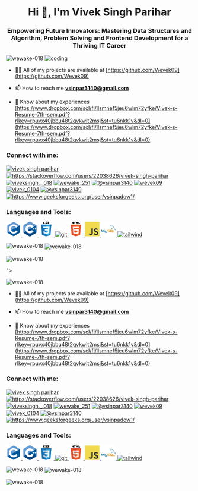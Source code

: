 <h1 align="center">Hi 👋, I'm Vivek Singh Parihar</h1>
<h3 align="center">Empowering Future Innovators: Mastering Data Structures and Algorithm, Problem Solving and Frontend Development for a Thriving IT Career</h3>

<img align="right" alt="coding" width="400" src="https://user-images.githubusercontent.com/55389276/140866485-8fb1c876-9a8f-4d6a-98dc-08c4981eaf70.gif">
<p align="left"> <img src="https://komarev.com/ghpvc/?username=wewake-018&label=Profile%20views&color=0e75b6&style=flat" alt="wewake-018" /> </p>

- 👨‍💻 All of my projects are available at [https://github.com/Wevek09](https://github.com/Wevek09)

- 📫 How to reach me **vsinpar3140@gmail.com**

- 📄 Know about my experiences [https://www.dropbox.com/scl/fi/llsmnef5jeu6wlm72yfke/Vivek-s-Resume-7th-sem.pdf?rlkey=rpuvx40jbbu48t2qvkwit2msj&st=tu6nkk1v&dl=0](https://www.dropbox.com/scl/fi/llsmnef5jeu6wlm72yfke/Vivek-s-Resume-7th-sem.pdf?rlkey=rpuvx40jbbu48t2qvkwit2msj&st=tu6nkk1v&dl=0)

<h3 align="left">Connect with me:</h3>
<p align="left">
<a href="https://linkedin.com/in/vivek singh parihar" target="blank"><img align="center" src="https://raw.githubusercontent.com/rahuldkjain/github-profile-readme-generator/master/src/images/icons/Social/linked-in-alt.svg" alt="vivek singh parihar" height="30" width="40" /></a>
<a href="https://stackoverflow.com/users/https://stackoverflow.com/users/22038626/vivek-singh-parihar" target="blank"><img align="center" src="https://raw.githubusercontent.com/rahuldkjain/github-profile-readme-generator/master/src/images/icons/Social/stack-overflow.svg" alt="https://stackoverflow.com/users/22038626/vivek-singh-parihar" height="30" width="40" /></a>
<a href="https://instagram.com/viveksingh._.018" target="blank"><img align="center" src="https://raw.githubusercontent.com/rahuldkjain/github-profile-readme-generator/master/src/images/icons/Social/instagram.svg" alt="viveksingh._.018" height="30" width="40" /></a>
<a href="https://www.codechef.com/users/wewake_251" target="blank"><img align="center" src="https://cdn.jsdelivr.net/npm/simple-icons@3.1.0/icons/codechef.svg" alt="wewake_251" height="30" width="40" /></a>
<a href="https://www.hackerrank.com/@vsinpar3140" target="blank"><img align="center" src="https://raw.githubusercontent.com/rahuldkjain/github-profile-readme-generator/master/src/images/icons/Social/hackerrank.svg" alt="@vsinpar3140" height="30" width="40" /></a>
<a href="https://codeforces.com/profile/wevek09" target="blank"><img align="center" src="https://raw.githubusercontent.com/rahuldkjain/github-profile-readme-generator/master/src/images/icons/Social/codeforces.svg" alt="wevek09" height="30" width="40" /></a>
<a href="https://www.leetcode.com/vivek_0104" target="blank"><img align="center" src="https://raw.githubusercontent.com/rahuldkjain/github-profile-readme-generator/master/src/images/icons/Social/leet-code.svg" alt="vivek_0104" height="30" width="40" /></a>
<a href="https://www.hackerearth.com/@vsinpar3140" target="blank"><img align="center" src="https://raw.githubusercontent.com/rahuldkjain/github-profile-readme-generator/master/src/images/icons/Social/hackerearth.svg" alt="@vsinpar3140" height="30" width="40" /></a>
<a href="https://auth.geeksforgeeks.org/user/https://www.geeksforgeeks.org/user/vsinpadow1/" target="blank"><img align="center" src="https://raw.githubusercontent.com/rahuldkjain/github-profile-readme-generator/master/src/images/icons/Social/geeks-for-geeks.svg" alt="https://www.geeksforgeeks.org/user/vsinpadow1/" height="30" width="40" /></a>
</p>

<h3 align="left">Languages and Tools:</h3>
<p align="left"> <a href="https://www.cprogramming.com/" target="_blank" rel="noreferrer"> <img src="https://raw.githubusercontent.com/devicons/devicon/master/icons/c/c-original.svg" alt="c" width="40" height="40"/> </a> <a href="https://www.w3schools.com/cpp/" target="_blank" rel="noreferrer"> <img src="https://raw.githubusercontent.com/devicons/devicon/master/icons/cplusplus/cplusplus-original.svg" alt="cplusplus" width="40" height="40"/> </a> <a href="https://www.w3schools.com/css/" target="_blank" rel="noreferrer"> <img src="https://raw.githubusercontent.com/devicons/devicon/master/icons/css3/css3-original-wordmark.svg" alt="css3" width="40" height="40"/> </a> <a href="https://git-scm.com/" target="_blank" rel="noreferrer"> <img src="https://www.vectorlogo.zone/logos/git-scm/git-scm-icon.svg" alt="git" width="40" height="40"/> </a> <a href="https://www.w3.org/html/" target="_blank" rel="noreferrer"> <img src="https://raw.githubusercontent.com/devicons/devicon/master/icons/html5/html5-original-wordmark.svg" alt="html5" width="40" height="40"/> </a> <a href="https://developer.mozilla.org/en-US/docs/Web/JavaScript" target="_blank" rel="noreferrer"> <img src="https://raw.githubusercontent.com/devicons/devicon/master/icons/javascript/javascript-original.svg" alt="javascript" width="40" height="40"/> </a> <a href="https://www.mysql.com/" target="_blank" rel="noreferrer"> <img src="https://raw.githubusercontent.com/devicons/devicon/master/icons/mysql/mysql-original-wordmark.svg" alt="mysql" width="40" height="40"/> </a> <a href="https://tailwindcss.com/" target="_blank" rel="noreferrer"> <img src="https://www.vectorlogo.zone/logos/tailwindcss/tailwindcss-icon.svg" alt="tailwind" width="40" height="40"/> </a> </p>

<p><img align="left" src="https://github-readme-stats.vercel.app/api/top-langs?username=wewake-018&show_icons=true&locale=en&layout=compact" alt="wewake-018" /></p>

<p>&nbsp;<img align="center" src="https://github-readme-stats.vercel.app/api?username=wewake-018&show_icons=true&locale=en" alt="wewake-018" /></p>

<p><img align="center" src="https://github-readme-streak-stats.herokuapp.com/?user=wewake-018&" alt="wewake-018" /></p>
">
<p align="left"> <img src="https://komarev.com/ghpvc/?username=wewake-018&label=Profile%20views&color=0e75b6&style=flat" alt="wewake-018" /> </p>

- 👨‍💻 All of my projects are available at [https://github.com/Wevek09](https://github.com/Wevek09)

- 📫 How to reach me **vsinpar3140@gmail.com**

- 📄 Know about my experiences [https://www.dropbox.com/scl/fi/llsmnef5jeu6wlm72yfke/Vivek-s-Resume-7th-sem.pdf?rlkey=rpuvx40jbbu48t2qvkwit2msj&st=tu6nkk1v&dl=0](https://www.dropbox.com/scl/fi/llsmnef5jeu6wlm72yfke/Vivek-s-Resume-7th-sem.pdf?rlkey=rpuvx40jbbu48t2qvkwit2msj&st=tu6nkk1v&dl=0)

<h3 align="left">Connect with me:</h3>
<p align="left">
<a href="https://linkedin.com/in/vivek singh parihar" target="blank"><img align="center" src="https://raw.githubusercontent.com/rahuldkjain/github-profile-readme-generator/master/src/images/icons/Social/linked-in-alt.svg" alt="vivek singh parihar" height="30" width="40" /></a>
<a href="https://stackoverflow.com/users/https://stackoverflow.com/users/22038626/vivek-singh-parihar" target="blank"><img align="center" src="https://raw.githubusercontent.com/rahuldkjain/github-profile-readme-generator/master/src/images/icons/Social/stack-overflow.svg" alt="https://stackoverflow.com/users/22038626/vivek-singh-parihar" height="30" width="40" /></a>
<a href="https://instagram.com/viveksingh._.018" target="blank"><img align="center" src="https://raw.githubusercontent.com/rahuldkjain/github-profile-readme-generator/master/src/images/icons/Social/instagram.svg" alt="viveksingh._.018" height="30" width="40" /></a>
<a href="https://www.codechef.com/users/wewake_251" target="blank"><img align="center" src="https://cdn.jsdelivr.net/npm/simple-icons@3.1.0/icons/codechef.svg" alt="wewake_251" height="30" width="40" /></a>
<a href="https://www.hackerrank.com/@vsinpar3140" target="blank"><img align="center" src="https://raw.githubusercontent.com/rahuldkjain/github-profile-readme-generator/master/src/images/icons/Social/hackerrank.svg" alt="@vsinpar3140" height="30" width="40" /></a>
<a href="https://codeforces.com/profile/wevek09" target="blank"><img align="center" src="https://raw.githubusercontent.com/rahuldkjain/github-profile-readme-generator/master/src/images/icons/Social/codeforces.svg" alt="wevek09" height="30" width="40" /></a>
<a href="https://www.leetcode.com/vivek_0104" target="blank"><img align="center" src="https://raw.githubusercontent.com/rahuldkjain/github-profile-readme-generator/master/src/images/icons/Social/leet-code.svg" alt="vivek_0104" height="30" width="40" /></a>
<a href="https://www.hackerearth.com/@vsinpar3140" target="blank"><img align="center" src="https://raw.githubusercontent.com/rahuldkjain/github-profile-readme-generator/master/src/images/icons/Social/hackerearth.svg" alt="@vsinpar3140" height="30" width="40" /></a>
<a href="https://auth.geeksforgeeks.org/user/https://www.geeksforgeeks.org/user/vsinpadow1/" target="blank"><img align="center" src="https://raw.githubusercontent.com/rahuldkjain/github-profile-readme-generator/master/src/images/icons/Social/geeks-for-geeks.svg" alt="https://www.geeksforgeeks.org/user/vsinpadow1/" height="30" width="40" /></a>
</p>

<h3 align="left">Languages and Tools:</h3>
<p align="left"> <a href="https://www.cprogramming.com/" target="_blank" rel="noreferrer"> <img src="https://raw.githubusercontent.com/devicons/devicon/master/icons/c/c-original.svg" alt="c" width="40" height="40"/> </a> <a href="https://www.w3schools.com/cpp/" target="_blank" rel="noreferrer"> <img src="https://raw.githubusercontent.com/devicons/devicon/master/icons/cplusplus/cplusplus-original.svg" alt="cplusplus" width="40" height="40"/> </a> <a href="https://www.w3schools.com/css/" target="_blank" rel="noreferrer"> <img src="https://raw.githubusercontent.com/devicons/devicon/master/icons/css3/css3-original-wordmark.svg" alt="css3" width="40" height="40"/> </a> <a href="https://git-scm.com/" target="_blank" rel="noreferrer"> <img src="https://www.vectorlogo.zone/logos/git-scm/git-scm-icon.svg" alt="git" width="40" height="40"/> </a> <a href="https://www.w3.org/html/" target="_blank" rel="noreferrer"> <img src="https://raw.githubusercontent.com/devicons/devicon/master/icons/html5/html5-original-wordmark.svg" alt="html5" width="40" height="40"/> </a> <a href="https://developer.mozilla.org/en-US/docs/Web/JavaScript" target="_blank" rel="noreferrer"> <img src="https://raw.githubusercontent.com/devicons/devicon/master/icons/javascript/javascript-original.svg" alt="javascript" width="40" height="40"/> </a> <a href="https://www.mysql.com/" target="_blank" rel="noreferrer"> <img src="https://raw.githubusercontent.com/devicons/devicon/master/icons/mysql/mysql-original-wordmark.svg" alt="mysql" width="40" height="40"/> </a> <a href="https://tailwindcss.com/" target="_blank" rel="noreferrer"> <img src="https://www.vectorlogo.zone/logos/tailwindcss/tailwindcss-icon.svg" alt="tailwind" width="40" height="40"/> </a> </p>

<p><img align="left" src="https://github-readme-stats.vercel.app/api/top-langs?username=wewake-018&show_icons=true&locale=en&layout=compact" alt="wewake-018" /></p>

<p>&nbsp;<img align="center" src="https://github-readme-stats.vercel.app/api?username=wewake-018&show_icons=true&locale=en" alt="wewake-018" /></p>

<p><img align="center" src="https://github-readme-streak-stats.herokuapp.com/?user=wewake-018&" alt="wewake-018" /></p>
